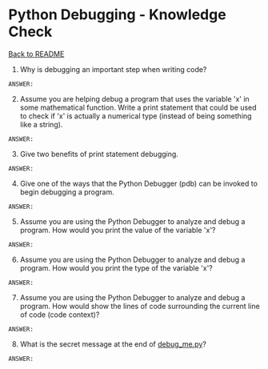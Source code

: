 # Python Debugging - Knowledge Check

[Back to README](README.md)

1. Why is debugging an important step when writing code?
```
ANSWER:

```

2. Assume you are helping debug a program that uses the variable 'x' in some mathematical function. Write a print statement that could be used to check if 'x' is actually a numerical type (instead of being something like a string).
```
ANSWER:

```

3. Give two benefits of print statement debugging.
```
ANSWER:

```

4. Give one of the ways that the Python Debugger (pdb) can be invoked to begin debugging a program.
```
ANSWER:

```

5. Assume you are using the Python Debugger to analyze and debug a program. How would you print the value of the variable 'x'?
```
ANSWER:

```

6. Assume you are using the Python Debugger to analyze and debug a program. How would you print the type of the variable 'x'?
```
ANSWER:

```

7. Assume you are using the Python Debugger to analyze and debug a program. How would show the lines of code surrounding the current line of code (code context)?
```
ANSWER:

```

8. What is the secret message at the end of [debug_me.py](debug_me.py)?
```
ANSWER:

```